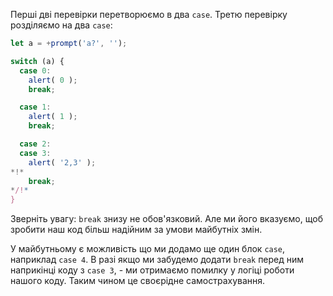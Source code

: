 Перші дві перевірки перетворюємо в два `case`. Третю перевірку розділяємо на два `case`:

```js run
let a = +prompt('a?', '');

switch (a) {
  case 0:
    alert( 0 );
    break;

  case 1:
    alert( 1 );
    break;

  case 2:
  case 3:
    alert( '2,3' );
*!*
    break;
*/!*
}
```

Зверніть увагу: `break` знизу не обов'язковий. Але ми його вказуємо, щоб зробити наш код більш надійним за умови майбутніх змін.

У майбутньому є можливість що ми додамо ще один блок `case`, наприклад `case 4`. В разі якщо ми забудемо додати `break` перед ним наприкінці коду з `case 3`, - ми отримаємо помилку у логіці роботи нашого коду. Таким чином це своєрідне самострахування.

